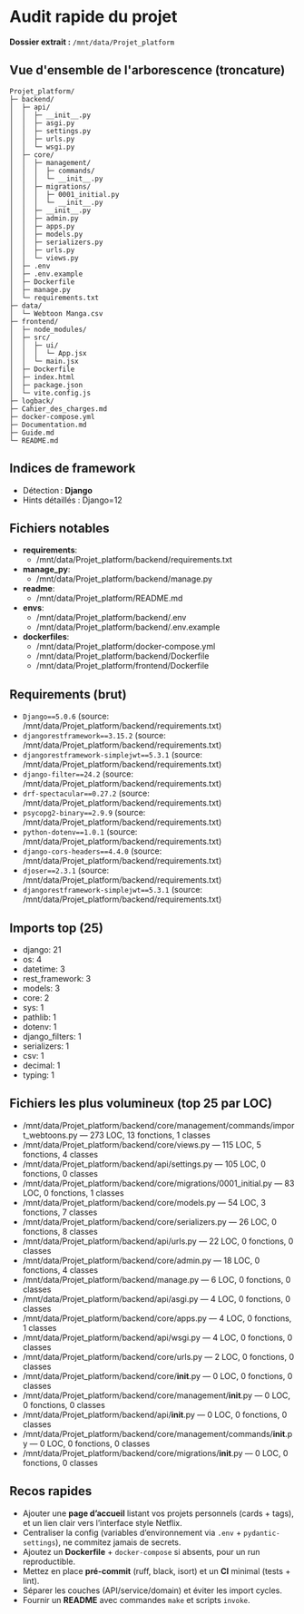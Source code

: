 # Audit rapide du projet

**Dossier extrait :** `/mnt/data/Projet_platform`

## Vue d'ensemble de l'arborescence (troncature)

```
Projet_platform/
├─ backend/
│  ├─ api/
│  │  ├─ __init__.py
│  │  ├─ asgi.py
│  │  ├─ settings.py
│  │  ├─ urls.py
│  │  └─ wsgi.py
│  ├─ core/
│  │  ├─ management/
│  │  │  ├─ commands/
│  │  │  └─ __init__.py
│  │  ├─ migrations/
│  │  │  ├─ 0001_initial.py
│  │  │  └─ __init__.py
│  │  ├─ __init__.py
│  │  ├─ admin.py
│  │  ├─ apps.py
│  │  ├─ models.py
│  │  ├─ serializers.py
│  │  ├─ urls.py
│  │  └─ views.py
│  ├─ .env
│  ├─ .env.example
│  ├─ Dockerfile
│  ├─ manage.py
│  └─ requirements.txt
├─ data/
│  └─ Webtoon Manga.csv
├─ frontend/
│  ├─ node_modules/
│  ├─ src/
│  │  ├─ ui/
│  │  │  └─ App.jsx
│  │  └─ main.jsx
│  ├─ Dockerfile
│  ├─ index.html
│  ├─ package.json
│  └─ vite.config.js
├─ logback/
├─ Cahier_des_charges.md
├─ docker-compose.yml
├─ Documentation.md
├─ Guide.md
└─ README.md
```

## Indices de framework

- Détection : **Django**
- Hints détaillés : Django=12

## Fichiers notables

- **requirements**:
  - /mnt/data/Projet_platform/backend/requirements.txt
- **manage_py**:
  - /mnt/data/Projet_platform/backend/manage.py
- **readme**:
  - /mnt/data/Projet_platform/README.md
- **envs**:
  - /mnt/data/Projet_platform/backend/.env
  - /mnt/data/Projet_platform/backend/.env.example
- **dockerfiles**:
  - /mnt/data/Projet_platform/docker-compose.yml
  - /mnt/data/Projet_platform/backend/Dockerfile
  - /mnt/data/Projet_platform/frontend/Dockerfile

## Requirements (brut)

- `Django==5.0.6` (source: /mnt/data/Projet_platform/backend/requirements.txt)
- `djangorestframework==3.15.2` (source: /mnt/data/Projet_platform/backend/requirements.txt)
- `djangorestframework-simplejwt==5.3.1` (source: /mnt/data/Projet_platform/backend/requirements.txt)
- `django-filter==24.2` (source: /mnt/data/Projet_platform/backend/requirements.txt)
- `drf-spectacular==0.27.2` (source: /mnt/data/Projet_platform/backend/requirements.txt)
- `psycopg2-binary==2.9.9` (source: /mnt/data/Projet_platform/backend/requirements.txt)
- `python-dotenv==1.0.1` (source: /mnt/data/Projet_platform/backend/requirements.txt)
- `django-cors-headers==4.4.0` (source: /mnt/data/Projet_platform/backend/requirements.txt)
- `djoser==2.3.1` (source: /mnt/data/Projet_platform/backend/requirements.txt)
- `djangorestframework-simplejwt==5.3.1` (source: /mnt/data/Projet_platform/backend/requirements.txt)

## Imports top (25)

- django: 21
- os: 4
- datetime: 3
- rest_framework: 3
- models: 3
- core: 2
- sys: 1
- pathlib: 1
- dotenv: 1
- django_filters: 1
- serializers: 1
- csv: 1
- decimal: 1
- typing: 1

## Fichiers les plus volumineux (top 25 par LOC)

- /mnt/data/Projet_platform/backend/core/management/commands/import_webtoons.py — 273 LOC, 13 fonctions, 1 classes
- /mnt/data/Projet_platform/backend/core/views.py — 115 LOC, 5 fonctions, 4 classes
- /mnt/data/Projet_platform/backend/api/settings.py — 105 LOC, 0 fonctions, 0 classes
- /mnt/data/Projet_platform/backend/core/migrations/0001_initial.py — 83 LOC, 0 fonctions, 1 classes
- /mnt/data/Projet_platform/backend/core/models.py — 54 LOC, 3 fonctions, 7 classes
- /mnt/data/Projet_platform/backend/core/serializers.py — 26 LOC, 0 fonctions, 8 classes
- /mnt/data/Projet_platform/backend/api/urls.py — 22 LOC, 0 fonctions, 0 classes
- /mnt/data/Projet_platform/backend/core/admin.py — 18 LOC, 0 fonctions, 4 classes
- /mnt/data/Projet_platform/backend/manage.py — 6 LOC, 0 fonctions, 0 classes
- /mnt/data/Projet_platform/backend/api/asgi.py — 4 LOC, 0 fonctions, 0 classes
- /mnt/data/Projet_platform/backend/core/apps.py — 4 LOC, 0 fonctions, 1 classes
- /mnt/data/Projet_platform/backend/api/wsgi.py — 4 LOC, 0 fonctions, 0 classes
- /mnt/data/Projet_platform/backend/core/urls.py — 2 LOC, 0 fonctions, 0 classes
- /mnt/data/Projet_platform/backend/core/__init__.py — 0 LOC, 0 fonctions, 0 classes
- /mnt/data/Projet_platform/backend/core/management/__init__.py — 0 LOC, 0 fonctions, 0 classes
- /mnt/data/Projet_platform/backend/api/__init__.py — 0 LOC, 0 fonctions, 0 classes
- /mnt/data/Projet_platform/backend/core/management/commands/__init__.py — 0 LOC, 0 fonctions, 0 classes
- /mnt/data/Projet_platform/backend/core/migrations/__init__.py — 0 LOC, 0 fonctions, 0 classes

## Recos rapides

- Ajouter une **page d’accueil** listant vos projets personnels (cards + tags), et un lien clair vers l’interface style Netflix.
- Centraliser la config (variables d’environnement via `.env` + `pydantic-settings`), ne commitez jamais de secrets.
- Ajoutez un **Dockerfile** + `docker-compose` si absents, pour un run reproductible.
- Mettez en place **pré‑commit** (ruff, black, isort) et un **CI** minimal (tests + lint).
- Séparer les couches (API/service/domain) et éviter les import cycles.
- Fournir un **README** avec commandes `make` et scripts `invoke`.
